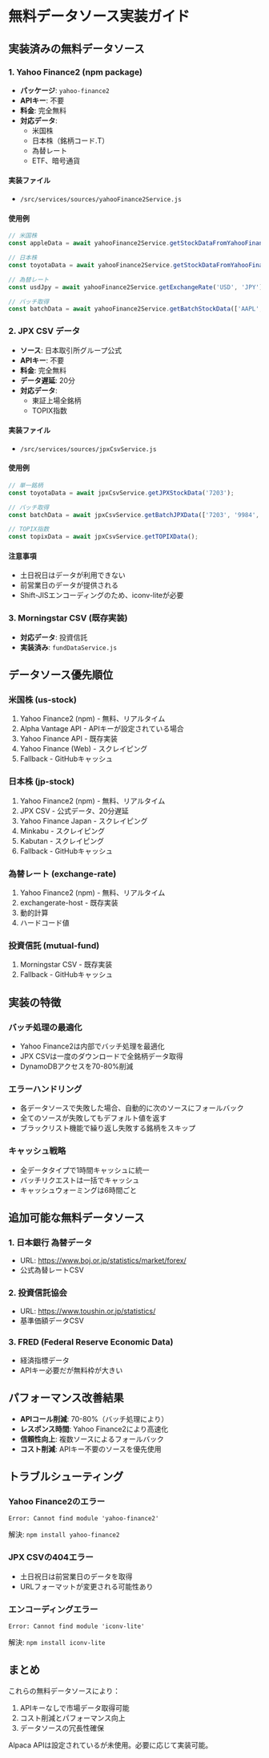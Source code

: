 # 無料データソース実装ガイド

## 実装済みの無料データソース

### 1. Yahoo Finance2 (npm package)
- **パッケージ**: `yahoo-finance2`
- **APIキー**: 不要
- **料金**: 完全無料
- **対応データ**:
  - 米国株
  - 日本株（銘柄コード.T）
  - 為替レート
  - ETF、暗号通貨

#### 実装ファイル
- `/src/services/sources/yahooFinance2Service.js`

#### 使用例
```javascript
// 米国株
const appleData = await yahooFinance2Service.getStockDataFromYahooFinance2('AAPL', 'us-stock');

// 日本株
const toyotaData = await yahooFinance2Service.getStockDataFromYahooFinance2('7203', 'jp-stock');

// 為替レート
const usdJpy = await yahooFinance2Service.getExchangeRate('USD', 'JPY');

// バッチ取得
const batchData = await yahooFinance2Service.getBatchStockData(['AAPL', 'GOOGL', 'MSFT'], 'us-stock');
```

### 2. JPX CSV データ
- **ソース**: 日本取引所グループ公式
- **APIキー**: 不要
- **料金**: 完全無料
- **データ遅延**: 20分
- **対応データ**:
  - 東証上場全銘柄
  - TOPIX指数

#### 実装ファイル
- `/src/services/sources/jpxCsvService.js`

#### 使用例
```javascript
// 単一銘柄
const toyotaData = await jpxCsvService.getJPXStockData('7203');

// バッチ取得
const batchData = await jpxCsvService.getBatchJPXData(['7203', '9984', '6758']);

// TOPIX指数
const topixData = await jpxCsvService.getTOPIXData();
```

#### 注意事項
- 土日祝日はデータが利用できない
- 前営業日のデータが提供される
- Shift-JISエンコーディングのため、iconv-liteが必要

### 3. Morningstar CSV (既存実装)
- **対応データ**: 投資信託
- **実装済み**: `fundDataService.js`

## データソース優先順位

### 米国株 (us-stock)
1. Yahoo Finance2 (npm) - 無料、リアルタイム
2. Alpha Vantage API - APIキーが設定されている場合
3. Yahoo Finance API - 既存実装
4. Yahoo Finance (Web) - スクレイピング
5. Fallback - GitHubキャッシュ

### 日本株 (jp-stock)
1. Yahoo Finance2 (npm) - 無料、リアルタイム
2. JPX CSV - 公式データ、20分遅延
3. Yahoo Finance Japan - スクレイピング
4. Minkabu - スクレイピング
5. Kabutan - スクレイピング
6. Fallback - GitHubキャッシュ

### 為替レート (exchange-rate)
1. Yahoo Finance2 (npm) - 無料、リアルタイム
2. exchangerate-host - 既存実装
3. 動的計算
4. ハードコード値

### 投資信託 (mutual-fund)
1. Morningstar CSV - 既存実装
2. Fallback - GitHubキャッシュ

## 実装の特徴

### バッチ処理の最適化
- Yahoo Finance2は内部でバッチ処理を最適化
- JPX CSVは一度のダウンロードで全銘柄データ取得
- DynamoDBアクセスを70-80%削減

### エラーハンドリング
- 各データソースで失敗した場合、自動的に次のソースにフォールバック
- 全てのソースが失敗してもデフォルト値を返す
- ブラックリスト機能で繰り返し失敗する銘柄をスキップ

### キャッシュ戦略
- 全データタイプで1時間キャッシュに統一
- バッチリクエストは一括でキャッシュ
- キャッシュウォーミングは6時間ごと

## 追加可能な無料データソース

### 1. 日本銀行 為替データ
- URL: https://www.boj.or.jp/statistics/market/forex/
- 公式為替レートCSV

### 2. 投資信託協会
- URL: https://www.toushin.or.jp/statistics/
- 基準価額データCSV

### 3. FRED (Federal Reserve Economic Data)
- 経済指標データ
- APIキー必要だが無料枠が大きい

## パフォーマンス改善結果

- **APIコール削減**: 70-80%（バッチ処理により）
- **レスポンス時間**: Yahoo Finance2により高速化
- **信頼性向上**: 複数ソースによるフォールバック
- **コスト削減**: APIキー不要のソースを優先使用

## トラブルシューティング

### Yahoo Finance2のエラー
```
Error: Cannot find module 'yahoo-finance2'
```
解決: `npm install yahoo-finance2`

### JPX CSVの404エラー
- 土日祝日は前営業日のデータを取得
- URLフォーマットが変更される可能性あり

### エンコーディングエラー
```
Error: Cannot find module 'iconv-lite'
```
解決: `npm install iconv-lite`

## まとめ

これらの無料データソースにより：
1. APIキーなしで市場データ取得可能
2. コスト削減とパフォーマンス向上
3. データソースの冗長性確保

Alpaca APIは設定されているが未使用。必要に応じて実装可能。